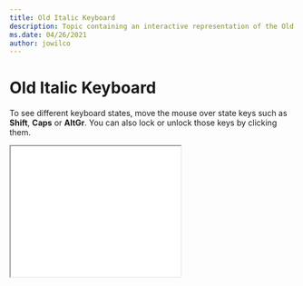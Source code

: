 ```yaml
--- 
title: Old Italic Keyboard 
description: Topic containing an interactive representation of the Old Italic Keyboard 
ms.date: 04/26/2021 
author: jowilco 
--- 
```

 
# Old Italic Keyboard 
 
To see different keyboard states, move the mouse over state keys such as **Shift**, **Caps** or **AltGr**. You can also lock or unlock those keys by clicking them. 
 
<iframe src="kbdoldit.html" height="230"></iframe> 
